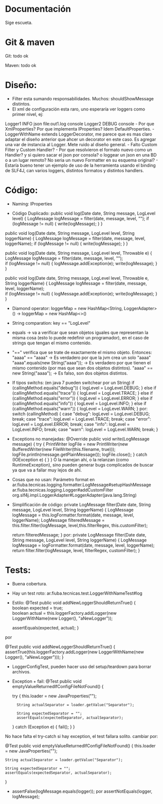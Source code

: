 Documentación 
==============

Sige escueta.

Git & maven 
============

Git: todo ok

Maven: todo ok


Diseño: 
========

- Filter esta sumando responsabilidades. Muchos: shouldShowMessage distintos.
- El xml de configuración esta raro, uno esperaría ver loggers como primer nivel, ej:
<logger>
	<name>Logger1</name>
	<level>INFO</level>
	<format>json</format>
	<output>file:out1.log</output>
	<output>console</output>
</logger>

<logger>
	<name>Logger2</name>
	<level>DEBUG</level>
	<output>console</output>
</logger>
- Por que XmlProperties? Por que implementa IProperties? Idem DefaultProperties.
- LoggerWithName extends LoggerDecorator, me parece que es mas claro adaptar el diseño anterior que ahcer un decorator en este caso. Es agregar una var de instancia al Logger. Mete ruido al diseño general.
- Falto Custom Filter y Custom Handler?
- Por que resolvieron el formato nuevo como un Handler? y si quiero sacar el json por consola? o loggear un json en una BD o a un lugar remoto? No seria un nuevo Formatter en su esquema original?
- Estaría bueno tener un ejemplo de uso de la herramienta usando el binding de SLF4J, can varios loggers, distintos formatos y distintos handlers.

Código: 
========

- Naming: IProperties

- Código Duplicado:
public void log(Date date, String message, LogLevel level) {
	LogMessage logMessage = filter(date, message, level, "");
	if (logMessage != null) {
		write(logMessage);
	}
}

public void log(Date date, String message, LogLevel level, String loggerName) {
	LogMessage logMessage = filter(date, message, level, loggerName);
	if (logMessage != null) {
		write(logMessage);
	}
}

public void log(Date date, String message, LogLevel level, Throwable e) {
	LogMessage logMessage = filter(date, message, level, "");		
	if (logMessage != null) {
		logMessage.addException(e);
		write(logMessage);
	}
}

public void log(Date date, String message, LogLevel level, Throwable e, String loggerName) {
	LogMessage logMessage = filter(date, message, level, loggerName);		
	if (logMessage != null) {
		logMessage.addException(e);
		write(logMessage);
	}
}

- Diamond operator: 
loggerMap = new HashMap<String, LoggerAdapter>() -> loggerMap = new HashMap<>()

- String comparation:
key == "LogLevel"
- equals -> va a verificar que sean objetos iguales que representan la misma cosa (esto lo puede redefinir un programador), en el caso de strings que tengan el mismo contenido.
- "==" verifica que se trate de exactamente el mismo objeto.
Entonces:
"aaaa" == "aaaa" -> Es verdadero por que la jvm crea un solo "aaaa"
"aaaa".equals(new String("aaaa")); -> Es verdadero por que tienen el mismo contenido (por mas que sean dos objetos distintos).
"aaaa" == new String("aaaa"); -> Es falso, son dos objetos distintos.

- If tipos switchs: (en java 7 pueden switchear por un String)
if (callingMethod.equals("debug")) {
	logLevel = LogLevel.DEBUG;
} else if (callingMethod.equals("trace")) {
	logLevel = LogLevel.TRACE;
} else if (callingMethod.equals("error")) {
	logLevel = LogLevel.ERROR;
} else if (callingMethod.equals("info")) {
	logLevel = LogLevel.INFO;
} else if (callingMethod.equals("warn")) {
	logLevel = LogLevel.WARN;
}
por:
switch (callingMethod) {
case "debug":
    logLevel = LogLevel.DEBUG;
    break;
case "trace":
    logLevel = LogLevel.TRACE;
    break;
case "error":
    logLevel = LogLevel.ERROR;
    break;
case "info":
    logLevel = LogLevel.INFO;
    break;
case "warn":
    logLevel = LogLevel.WARN;
    break;
}

- Exceptions no manejadas:
@Override
public void write(LogMessage message) {
	try {
		PrintWriter logFile = new PrintWriter(new BufferedWriter(new FileWriter(this.filename, true)));
		logFile.println(message.getPlainMessage());
		logFile.close();
	} catch (IOException e) {
	}
}
O la manejan ahí, o la relanzan (como RuntimeException), sino pueden generar bugs complicados de buscar ya que va a fallar muy lejos de ahí.

- Cosas que no usan:
Parámetro format en ar.fiuba.tecnicas.logging.formatter.LogMessage#setupHashMessage
ar.fiuba.tecnicas.logging.Logger#addCustomFilter
org.slf4j.impl.LoggerAdapter#LoggerAdapter(java.lang.String)

- Simplificación de código:
private LogMessage filter(Date date, String message, LogLevel level, String loggerName) {
	LogMessage logMessage = this.logFormatter.format(date, message, level, loggerName);
	LogMessage filteredMessage = this.filter.filter(logMessage, level,this.filterRegex, this.customFilter);
	
	return filteredMessage;
}
por:
private LogMessage filter(Date date, String message, LogLevel level, String loggerName) {
	LogMessage logMessage = logFormatter.format(date, message, level, loggerName);
    return filter.filter(logMessage, level, filterRegex, customFilter);
}


Tests: 
=======

- Buena cobertura.
- Hay un test roto: ar.fiuba.tecnicas.test.LoggerWithNameTest#log
- Estilo: 
@Test
public void addNewLoggerShouldReturnTrue() {	
	boolean expected = true;				
	boolean actual = this.loggerFactory.addLogger(new LoggerWithName(new Logger(), "aNewLogger"));
	
	assertEquals(expected, actual);
}

por

@Test
public void addNewLoggerShouldReturnTrue() {
    assertTrue(this.loggerFactory.addLogger(new LoggerWithName(new Logger(), "aNewLogger")));
}

- LoggerConfigTest, pueden hacer uso del setup/teardown para borrar archivos.

- Exception + fail:
@Test
public void emptyValueReturnedIfConfigFileNotFound() {

	try {
		this.loader = new JavaProperties("");
		
		String actualSeparator = loader.getValue("Separator");
		
		String expectedSeparator = "";
		assertEquals(expectedSeparator, actualSeparator);
	} catch (Exception e) {
		fail();
	}
}

No hace falta el try-catch si hay exception, el test fallara solito.
cambiar por:

@Test
public void emptyValueReturnedIfConfigFileNotFound() {
    this.loader = new JavaProperties("");

    String actualSeparator = loader.getValue("Separator");

    String expectedSeparator = "";
    assertEquals(expectedSeparator, actualSeparator);
}

- assertFalse(logMessage.equals(logger)); por assertNotEquals(logger, logMessage);
